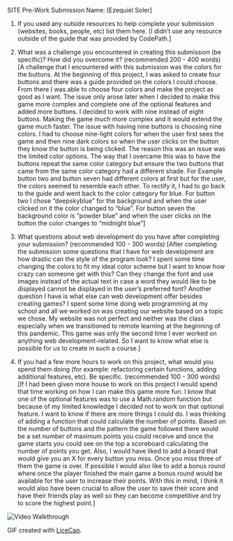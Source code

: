 SITE Pre-Work Submission
Name: [Ezequiel Soler]

1. If you used any outside resources to help complete your submission (websites, books, people, etc) list them here. [I didn’t use any resource outside of the guide that was provided by CodePath.]

2. What was a challenge you encountered in creating this submission (be specific)? How did you overcome it? (recommended 200 - 400 words) [A challenge that I encountered with this submission was the colors for the buttons. At the beginning of this project, I was asked to create four buttons and there was a guide provided on the colors I could choose. From there I was able to choose four colors and make the project as good as I want. The issue only arose later when I decided to make this game more complex and complete one of the optional features and added more buttons. I decided to work with nine instead of eight buttons. Making the game much more complex and it would extend the game much faster. The issue with having nine buttons is choosing nine colors. I had to choose nine-light colors for when the user first sees the game and then nine dark colors so when the user clicks on the button they know the button is being clicked. The reason this was an issue was the limited color options. The way that I overcame this was to have the buttons repeat the same color category but ensure the two buttons that came from the same color category had a different shade. For Example button two and button seven had different colors at first but for the user, the colors seemed to resemble each other. To rectify it, I had to go back to the guide and went back to the color category for blue. For button two I chose “deepskyblue” for the background and when the user clicked on it the color changed to “blue”. For button seven the background color is “powder blue” and when the user clicks on the button the color changes to “midnight blue”]

3. What questions about web development do you have after completing your submission? (recommended 100 - 300 words) [After completing the submission some questions that I have for web development are how drastic can the style of the program look? I spent some time changing the colors to fit my ideal color scheme but I want to know how crazy can someone get with this? Can they change the font and use images instead of the actual text in case a word they would like to be displayed cannot be displayed in the user’s preferred font? Another question I have is what else can web development offer besides creating games? I spent some time doing web programming at my school and all we worked on was creating our website based on a topic we chose. My website was not perfect and neither was the class especially when we transitioned to remote learning at the beginning of this pandemic. This game was only the second time I ever worked on anything web development-related. So I want to know what else is possible for us to create in such a course.]

4. If you had a few more hours to work on this project, what would you spend them doing (for example: refactoring certain functions, adding additional features, etc). Be specific. (recommended 100 - 300 words) [If I had been given more house to work on this project I would spend that time working on how I can make this game more fun. I know that one of the optional features was to use a Math.random function but because of my limited knowledge I decided not to work on that optional feature. I want to know if there are more things I could do. I was thinking of adding a function that could calculate the number of points. Based on the number of buttons and the pattern the game followed there would be a set number of maximum points you could receive and once the game starts you could see on the top a scoreboard calculating the number of points you get. Also, I would have liked to add a board that would give you an X for every button you miss. Once you miss three of them the game is over. If possible I would also like to add a bonus round where once the player finished the main game a bonus round would be available for the user to increase their points. With this in mind, I think it would also have been crucial to allow the user to save their score and have their friends play as well so they can become competitive and try to score the highest point.]

<img src='https://i.imgur.com/TubT1vv.gif' title='Video Walkthrough' width='' alt='Video Walkthrough' />

GIF created with [LiceCap](http://www.cockos.com/licecap/).
